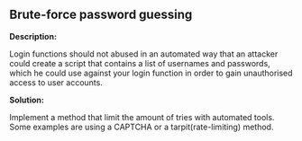 Brute-force password guessing
-------

**Description:**

Login functions should not abused in an automated way that an attacker could create a
script that contains a list of usernames and passwords, which he could use against your
login function in order to gain unauthorised access to user accounts.


**Solution:**

Implement a method that limit the amount of tries with automated tools.
Some examples are using a CAPTCHA or a tarpit(rate-limiting) method.

